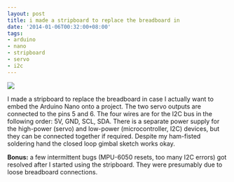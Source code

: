 ```yaml
---
layout: post
title: i made a stripboard to replace the breadboard in
date: '2014-01-06T00:32:00+08:00'
tags:
- arduino
- nano
- stripboard
- servo
- i2c
---
```

 ![](https://64.media.tumblr.com/4296fdff64c1e2d7a8fad95fb8b6f2b7/tumblr_myyetlq6uv1sjwnlxo1_1280.jpg)  

I made a stripboard to replace the breadboard in case I actually want to embed the Arduino Nano onto a project. The two servo outputs are connected to the pins 5 and 6. The four wires are for the I2C bus in the following order: 5V, GND, SCL, SDA. There is a separate power supply for the high-power (servo) and low-power (microcontroller, I2C) devices, but they can be connected together if required. Despite my ham-fisted soldering hand the closed loop gimbal sketch works okay.

**Bonus:** a few intermittent bugs (MPU-6050 resets, too many I2C errors) got resolved after I started using the stripboard. They were presumably due to loose breadboard connections.

